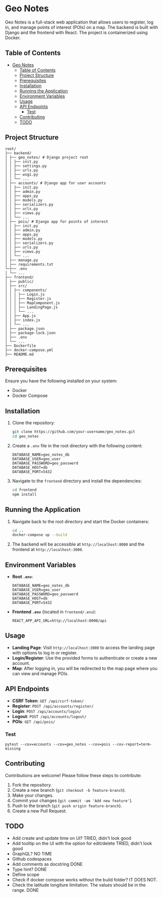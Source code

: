 # Geo Notes

Geo Notes is a full-stack web application that allows users to register, log in, and manage points of interest (POIs) on a map. The backend is built with Django and the frontend with React. The project is containerized using Docker.

## Table of Contents

- [Geo Notes](#geo-notes)
  - [Table of Contents](#table-of-contents)
  - [Project Structure](#project-structure)
  - [Prerequisites](#prerequisites)
  - [Installation](#installation)
  - [Running the Application](#running-the-application)
  - [Environment Variables](#environment-variables)
  - [Usage](#usage)
  - [API Endpoints](#api-endpoints)
    - [Test](#test)
  - [Contributing](#contributing)
  - [TODO](#todo)

## Project Structure

```
root/
├── backend/
│ ├── geo_notes/ # Django project root
│ │ ├── init.py
│ │ ├── settings.py
│ │ ├── urls.py
│ │ ├── wsgi.py
│ │ └── ...
│ ├── accounts/ # Django app for user accounts
│ │ ├── init.py
│ │ ├── admin.py
│ │ ├── apps.py
│ │ ├── models.py
│ │ ├── serializers.py
│ │ ├── urls.py
│ │ ├── views.py
│ │ └── ...
│ ├── pois/ # Django app for points of interest
│ │ ├── init.py
│ │ ├── admin.py
│ │ ├── apps.py
│ │ ├── models.py
│ │ ├── serializers.py
│ │ ├── urls.py
│ │ ├── views.py
│ │ └── ...
│ ├── manage.py
│ ├── requirements.txt
└─├── .env
│ └── ...
├── frontend/
│ ├── public/
│ ├── src/
│ │ ├── components/
│ │ │ ├── Login.js
│ │ │ ├── Register.js
│ │ │ ├── MapComponent.js
│ │ │ ├── LandingPage.js
│ │ │ └── ...
│ │ ├── App.js
│ │ ├── index.js
│ │ └── ...
│ ├── package.json
│ ├── package-lock.json
│ ├── .env
│ └── ...
├── Dockerfile
├── docker-compose.yml
├── README.md
```


## Prerequisites

Ensure you have the following installed on your system:

- Docker
- Docker Compose

## Installation

1. Clone the repository:

    ```sh
    git clone https://github.com/your-username/geo_notes.git
    cd geo_notes
    ```

2. Create a `.env` file in the root directory with the following content:

    ```env
    DATABASE_NAME=geo_notes_db
    DATABASE_USER=geo_user
    DATABASE_PASSWORD=geo_password
    DATABASE_HOST=db
    DATABASE_PORT=5432
    ```

3. Navigate to the `frontend` directory and install the dependencies:

    ```sh
    cd frontend
    npm install
    ```

## Running the Application

1. Navigate back to the root directory and start the Docker containers:

    ```sh
    cd ..
    docker-compose up --build
    ```

2. The backend will be accessible at `http://localhost:8000` and the frontend at `http://localhost:3000`.

## Environment Variables

- **Root `.env`**:

    ```env
    DATABASE_NAME=geo_notes_db
    DATABASE_USER=geo_user
    DATABASE_PASSWORD=geo_password
    DATABASE_HOST=db
    DATABASE_PORT=5432
    ```

- **Frontend `.env`** (located in `frontend/.env`):

    ```env
    REACT_APP_API_URL=http://localhost:8000/api
    ```

## Usage

- **Landing Page**: Visit `http://localhost:3000` to access the landing page with options to log in or register.
- **Login/Register**: Use the provided forms to authenticate or create a new account.
- **Map**: After logging in, you will be redirected to the map page where you can view and manage POIs.

## API Endpoints

- **CSRF Token**: `GET /api/csrf-token/`
- **Register**: `POST /api/accounts/register/`
- **Login**: `POST /api/accounts/login/`
- **Logout**: `POST /api/accounts/logout/`
- **POIs**: `GET /api/pois/`

### Test
```
pytest --cov=accounts --cov=geo_notes --cov=pois --cov-report=term-missing
```

## Contributing

Contributions are welcome! Please follow these steps to contribute:

1. Fork the repository.
2. Create a new branch (`git checkout -b feature-branch`).
3. Make your changes.
4. Commit your changes (`git commit -am 'Add new feature'`).
5. Push to the branch (`git push origin feature-branch`).
6. Create a new Pull Request.

## TODO

* Add create and update time on UI? TRIED, didn't look good
* Add tooltip on the UI with the option for edit/delete TRIED, didn't look good
* GraphQL? NO TIME
* Github codespaces
* Add comments as docstring DONE
* Type hint? DONE
* Define scope
* Check if docker compose works without the build folder? IT DOES NOT.
* Check the latitude longiture limitation. The values should be in the range. DONE